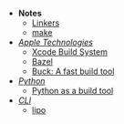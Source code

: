 - **Notes**
	- [Linkers](../../Linkers.md)
	- [make](Tools/make.md)
- *[Apple Technologies](Apple%20Technologies.md)*
	- [Xcode Build System](Apple%20Technologies/Apple%20Platform%20Specifics/Apple%20Developer%20Tools/Xcode/Xcode%20Build%20System.md)
	- [Bazel](Bazel.md)
	- [Buck: A fast build tool](https://buck.build/)
- *[Python](Python.md)*
	- [Python as a build tool](https://tonsky.me/blog/python-build/)
- *[CLI](Shell/CLI.md)*
	- [lipo](../../lipo.md)
